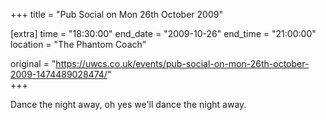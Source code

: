 +++
title = "Pub Social on Mon 26th October 2009"

[extra]
time = "18:30:00"
end_date = "2009-10-26"
end_time = "21:00:00"
location = "The Phantom Coach"

original = "https://uwcs.co.uk/events/pub-social-on-mon-26th-october-2009-1474489028474/"    
+++

Dance the night away, oh yes we'll dance the night away.

